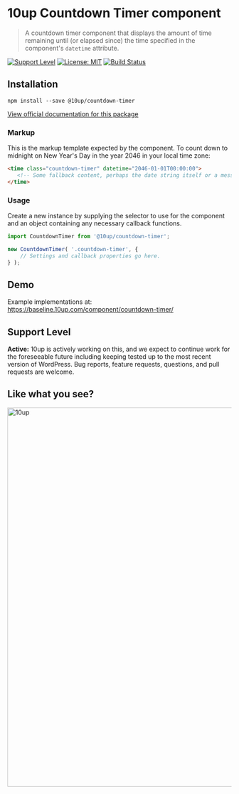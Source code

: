 # 10up Countdown Timer component

> A countdown timer component that displays the amount of time remaining until (or elapsed since) the time specified in the component's `datetime` attribute.

[![Support Level](https://img.shields.io/badge/support-active-green.svg)](#support-level) [![License: MIT](https://img.shields.io/badge/License-MIT-yellow.svg)](https://opensource.org/licenses/MIT) [![Build Status][cli-img]][cli-url]


[cli-img]: https://github.com/10up/component-countdown-timer/workflows/Accessibility%20Tests/badge.svg
[cli-url]: https://github.com/10up/component-countdown-timer/actions?query=workflow%3A%22Accessibility+Tests%22

## Installation

 `npm install --save @10up/countdown-timer`

[View official documentation for this package](https://baseline.10up.com/component/countdown-timer)

### Markup

 This is the markup template expected by the component. To count down to midnight on New Year's Day in the year 2046 in your local time zone:

 ```html
<time class="countdown-timer" datetime="2046-01-01T00:00:00">
	<!-- Some fallback content, perhaps the date string itself or a message to users or machines that can't view this component with JS. -->
</time>
 ```

### Usage

 Create a new instance by supplying the selector to use for the component and an object containing any necessary callback functions.

```javascript
import CountdownTimer from '@10up/countdown-timer';

new CountdownTimer( '.countdown-timer', {
	// Settings and callback properties go here.
} );
```

## Demo

Example implementations at: https://baseline.10up.com/component/countdown-timer/

## Support Level

**Active:** 10up is actively working on this, and we expect to continue work for the foreseeable future including keeping tested up to the most recent version of WordPress.  Bug reports, feature requests, questions, and pull requests are welcome.

## Like what you see?

<a href="http://10up.com/contact/"><img src="https://10up.com/uploads/2016/10/10up-Github-Banner.png" width="850" alt="10up"></a>
